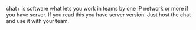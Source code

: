 chat+ is software what lets you work in teams by one IP network or more if you have server.
If you read this you have server version.
Just host the chat and use it with your team.